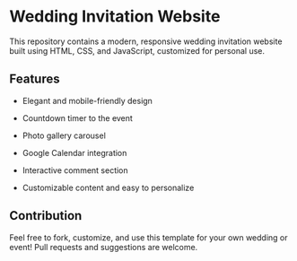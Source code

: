 # Wedding Invitation Website

This repository contains a modern, responsive wedding invitation website built using HTML, CSS, and JavaScript, customized for personal use.

## Features

- Elegant and mobile-friendly design  
- Countdown timer to the event  
- Photo gallery carousel  
- Google Calendar integration
- Interactive comment section  

- Customizable content and easy to personalize  

## Contribution

Feel free to fork, customize, and use this template for your own wedding or event! Pull requests and suggestions are welcome.


